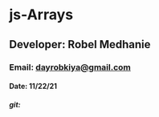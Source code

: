 # js-Arrays
## Developer: Robel Medhanie
### Email: dayrobkiya@gmail.com
#### Date: 11/22/21
##### git: 
